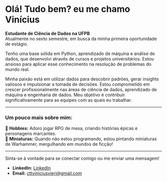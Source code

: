 # Olá! Tudo bem? eu me chamo Vinícius

**Estudante de Ciência de Dados na UFPB**  
Atualmente no sexto semestre, em busca da minha primeira oportunidade de estágio.

Tenho uma base sólida em Python, aprendizado de máquina e análise de dados, que desenvolvi através de cursos e projetos universitários. Estou ansioso para aplicar esse conhecimento na resolução de problemas do mundo real.

Minha paixão está em utilizar dados para descobrir padrões, gerar insights valiosos e impulsionar a tomada de decisões. Estou comprometido em crescer profissionalmente nas áreas de ciência de dados, aprendizado de máquina e engenharia de dados. Meu objetivo é contribuir significativamente para as equipes com as quais eu trabalhar.

---

### Um pouco mais sobre mim:

🎲 **Hobbies:** Adoro jogar RPG de mesa, criando histórias épicas e personagens marcantes.  
🎨 **Miniaturas:** Quando não estou programando, estou pintando miniaturas de Warhammer, mergulhando em mundos de ficção!

---

Sinta-se à vontade para se conectar comigo ou me enviar uma mensagem!

- **LinkedIn:** [LinkedIn](https://www.linkedin.com/in/viniciusvieri)
- **Email:** [cttviniciusvieri@gmail.com](mailto:cttviniciusvieri@gmail.com)
